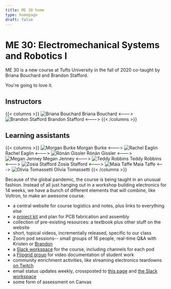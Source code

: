 ```yaml
---
title: ME 30 home
type: homepage
draft: false
---
```


# ME 30: Electromechanical Systems and Robotics I

ME 30 is a new course at Tufts University in the fall of 2020 co-taught by Briana Bouchard and Brandon Stafford.

You're going to love it.

## Instructors

{{< columns >}}
![Briana Bouchard](/img/briana-bouchard.jpg)
Briana Bouchard
<--->
![Brandon Stafford](/img/brandon-stafford.jpg)
Brandon Stafford
<--->
{{< /columns >}}

## Learning assistants

{{< columns >}}
![Morgan Burke](/img/morgan-burke.jpg)
Morgan Burke
<--->
![Rachel Eaglin](/img/rachel-eaglin.jpg)
Rachel Eaglin
<--->
![Rónán Gissler](/img/ronan-gissler.jpg)
Rónán Gissler
<--->
![Megan Jenney](/img/megan-jenney.jpg)
Megan Jenney
<--->
![Teddy Robbins](/img/teddy-robbins.jpg)
Teddy Robbins
<--->
![Zosia Stafford](/img/zosia-stafford.jpg)
Zosia Stafford
<--->
![Maia Taffe](/img/maia-taffe.jpg)
Maia Taffe
<--->
![Olivia Tomassetti](/img/olivia-tomassetti.jpg)
Olivia Tomassetti
{{< /columns >}}

Because of the global pandemic, the course is being taught in an unusual fashion. Instead of all just hanging out in a workshop building electronics for 14 weeks, we have a bunch of different elements that will combine, like Voltron, to make an awesome course.

* a central website for course logistics and notes, plus links to everything else
* a [project kit](/logistics/kit/) and plan for PCB fabrication and assembly
* collection of pre-existing resources: a textbook plus other stuff on the website
* short, topical videos, incrementally released, specific to our class
* Zoom pod sessions-- small groups of 16 people, real-time Q&A with Kristen or [Brandon](https://tufts.zoom.us/my/brandon.of.nolop)
* a [Slack workspace](https://tufts-me30.slack.com) for the course, including channels for each pod
* a [Flipgrid group](https://flipgrid.com/me30) for video documentation of student work
* community enrichment activities, like streaming electronics teardowns [on Twitch](https://www.twitch.tv/radio_polonium_active)
* email status updates weekly, crossposted to [this page](/logistics/weekly-updates/) and [the Slack workspace](https://tufts-me30.slack.com)
* some form of assessment on Canvas
